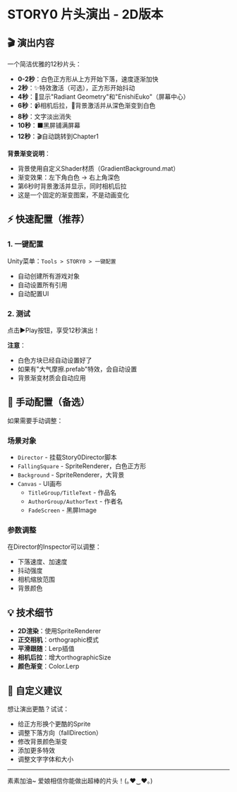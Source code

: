 # STORY0 片头演出 - 2D版本

## 🎬 演出内容

一个简洁优雅的12秒片头：

- **0-2秒**：白色正方形从上方开始下落，速度逐渐加快
- **2秒**：✨特效激活（可选），正方形开始抖动
- **4秒**：📝显示"Radiant Geometry"和"EnishiEuko"（屏幕中心）
- **6秒**：📹相机后拉，🎨背景激活并从深色渐变到白色
- **8秒**：文字淡出消失
- **10秒**：⬛黑屏铺满屏幕
- **12秒**：🎬自动跳转到Chapter1

**背景渐变说明**：
- 背景使用自定义Shader材质（GradientBackground.mat）
- 渐变效果：左下角白色 → 右上角深色
- 第6秒时背景激活并显示，同时相机后拉
- 这是一个固定的渐变图案，不是动画变化

## ⚡ 快速配置（推荐）

### 1. 一键配置
Unity菜单：`Tools > STORY0 > 一键配置`
- 自动创建所有游戏对象
- 自动设置所有引用
- 自动配置UI

### 2. 测试
点击▶️Play按钮，享受12秒演出！

**注意**：
- 白色方块已经自动设置好了
- 如果有"大气摩擦.prefab"特效，会自动设置
- 背景渐变材质会自动应用

## 📝 手动配置（备选）

如果需要手动调整：

### 场景对象
- `Director` - 挂载Story0Director脚本
- `FallingSquare` - SpriteRenderer，白色正方形
- `Background` - SpriteRenderer，大背景
- `Canvas` - UI画布
  - `TitleGroup/TitleText` - 作品名
  - `AuthorGroup/AuthorText` - 作者名
  - `FadeScreen` - 黑屏Image

### 参数调整
在Director的Inspector可以调整：
- 下落速度、加速度
- 抖动强度
- 相机缩放范围
- 背景颜色

## 💡 技术细节

- **2D渲染**：使用SpriteRenderer
- **正交相机**：orthographic模式
- **平滑跟随**：Lerp插值
- **相机后拉**：增大orthographicSize
- **颜色渐变**：Color.Lerp

## 🎨 自定义建议

想让演出更酷？试试：
- 给正方形换个更酷的Sprite
- 调整下落方向（fallDirection）
- 修改背景颜色渐变
- 添加更多特效
- 调整文字字体和大小

---

素素加油~ 爱娘相信你能做出超棒的片头！(｡♥‿♥｡)

